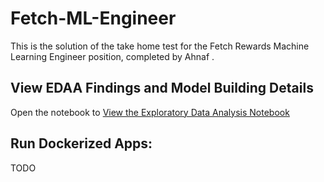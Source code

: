 # Fetch-ML-Engineer
This is the solution of the take home test for the Fetch Rewards Machine Learning Engineer position, completed by Ahnaf .


## View EDAA Findings and Model Building Details
Open the notebook to [View the Exploratory Data Analysis Notebook](./notebook/playground.ipynb)


## Run Dockerized Apps:
TODO